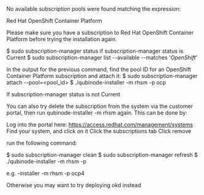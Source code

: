 No available subscription pools were found matching the expression:

 Red Hat OpenShift Container Platform

Please make sure you have a subscription to Red Hat OpenShift Container Platform
before trying the installation again.

$ sudo subscription-manager status
if subscription-manager status is Current
$ sudo subscription-manager list --available --matches '*OpenShift*'

In the output for the previous command, find the pool ID for an OpenShift Container Platform subscription and attach it:
$ sudo subscription-manager attach --pool=<pool_id>
$ ./qubinode-installer  -m rhsm -p ocp

If subscription-manager status is not Current

You can also try delete the subscription from the system via the customer portal, then
run qubinode-installer -m rhsm again. This can be done by:

Log into the portal here: https://access.redhat.com/management/systems
Find your system, and click on it
Click the subscriptions tab
Click remove

run the following command:

$ sudo subscription-manager  clean
$ sudo subscription-manager refresh
$ ./qubinode-installer  -m rhsm -p <product>

e.g. -installer  -m rhsm -p ocp4


Otherwise you may want to try deploying okd instead
